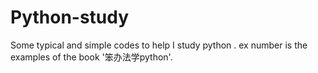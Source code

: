# Python-study
Some typical and simple codes to help I study python .
ex number is the examples of the book '笨办法学python'.

